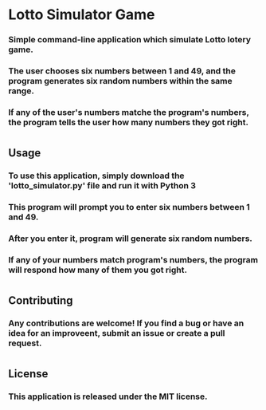 # Lotto Simulator Game
### Simple command-line application which simulate Lotto lotery game.
### The user chooses six numbers between 1 and 49, and the program generates six random numbers within the same range.
### If any of the user's numbers matche the program's numbers, the program tells the user how many numbers they got right.
#
## Usage
### To use this application, simply download the 'lotto_simulator.py' file and run it with Python 3
### This program will prompt you to enter six numbers between 1 and 49.
### After you enter it, program will generate six random numbers.
### If any of your numbers match program's numbers, the program will respond how many of them you got right.
#
## Contributing
### Any contributions are welcome! If you find a bug or have an idea for an improveent, submit an issue or create a pull request.
#
## License
### This application is released under the MIT license.
